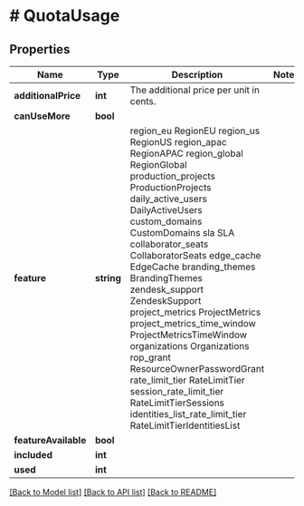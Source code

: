 # # QuotaUsage

## Properties

Name | Type | Description | Notes
------------ | ------------- | ------------- | -------------
**additionalPrice** | **int** | The additional price per unit in cents. |
**canUseMore** | **bool** |  |
**feature** | **string** | region_eu RegionEU region_us RegionUS region_apac RegionAPAC region_global RegionGlobal production_projects ProductionProjects daily_active_users DailyActiveUsers custom_domains CustomDomains sla SLA collaborator_seats CollaboratorSeats edge_cache EdgeCache branding_themes BrandingThemes zendesk_support ZendeskSupport project_metrics ProjectMetrics project_metrics_time_window ProjectMetricsTimeWindow organizations Organizations rop_grant ResourceOwnerPasswordGrant rate_limit_tier RateLimitTier session_rate_limit_tier RateLimitTierSessions identities_list_rate_limit_tier RateLimitTierIdentitiesList |
**featureAvailable** | **bool** |  |
**included** | **int** |  |
**used** | **int** |  |

[[Back to Model list]](../../README.md#models) [[Back to API list]](../../README.md#endpoints) [[Back to README]](../../README.md)
